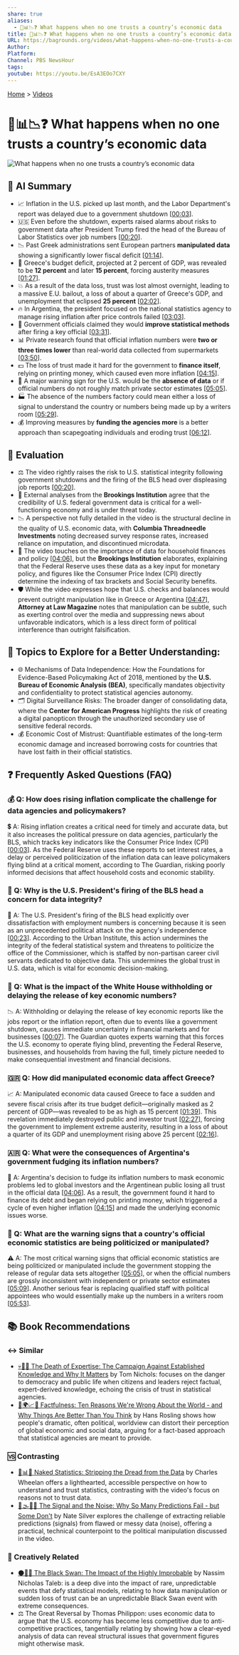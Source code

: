 ```yaml
---
share: true
aliases:
  - 🤔📊📉❓ What happens when no one trusts a country’s economic data
title: 🤔📊📉❓ What happens when no one trusts a country’s economic data
URL: https://bagrounds.org/videos/what-happens-when-no-one-trusts-a-countrys-economic-data
Author:
Platform:
Channel: PBS NewsHour
tags:
youtube: https://youtu.be/EsA3EOo7CXY
---
```

[Home](../index.md) > [Videos](./index.md)  
# 🤔📊📉❓ What happens when no one trusts a country’s economic data  
![What happens when no one trusts a country’s economic data](https://youtu.be/EsA3EOo7CXY)  
  
## 🤖 AI Summary  
* 📈 Inflation in the U.S. picked up last month, and the Labor Department's report was delayed due to a government shutdown \[[00:03](https://www.youtube.com/watch?v=OyYPp2AMwgo&t=3)].  
* 🇺🇸 Even before the shutdown, experts raised alarms about risks to government data after President Trump fired the head of the Bureau of Labor Statistics over job numbers \[[00:20](https://www.youtube.com/watch?v=OyYPp2AMwgo&t=20)].  
* 📉 Past Greek administrations sent European partners **manipulated data** showing a significantly lower fiscal deficit \[[01:14](https://www.youtube.com/watch?v=OyYPp2AMwgo&t=74)].  
* 🚨 Greece's budget deficit, projected at 2 percent of GDP, was revealed to be **12 percent** and later **15 percent**, forcing austerity measures \[[01:27](https://www.youtube.com/watch?v=OyYPp2AMwgo&t=87)].  
* 💥 As a result of the data loss, trust was lost almost overnight, leading to a massive E.U. bailout, a loss of about a quarter of Greece's GDP, and unemployment that eclipsed **25 percent** \[[02:02](https://www.youtube.com/watch?v=OyYPp2AMwgo&t=122)].  
* 🔥 In Argentina, the president focused on the national statistics agency to manage rising inflation after price controls failed \[[03:03](https://www.youtube.com/watch?v=OyYPp2AMwgo&t=183)].  
* 🤥 Government officials claimed they would **improve statistical methods** after firing a key official \[[03:31](https://www.youtube.com/watch?v=OyYPp2AMwgo&t=211)].  
* 📊 Private research found that official inflation numbers were **two or three times lower** than real-world data collected from supermarkets \[[03:50](https://www.youtube.com/watch?v=OyYPp2AMwgo&t=230)].  
* 💵 The loss of trust made it hard for the government to **finance itself**, relying on printing money, which caused even more inflation \[[04:15](https://www.youtube.com/watch?v=OyYPp2AMwgo&t=255)].  
* 🛑 A major warning sign for the U.S. would be the **absence of data** or if official numbers do not roughly match private sector estimates \[[05:05](https://www.youtube.com/watch?v=OyYPp2AMwgo&t=305)].  
* 🏭 The absence of the numbers factory could mean either a loss of signal to understand the country or numbers being made up by a writers room \[[05:29](https://www.youtube.com/watch?v=OyYPp2AMwgo&t=329)].  
* 💰 Improving measures by **funding the agencies more** is a better approach than scapegoating individuals and eroding trust \[[06:12](https://www.youtube.com/watch?v=OyYPp2AMwgo&t=372)].  
  
## 🤔 Evaluation  
* ⚖️ The video rightly raises the risk to U.S. statistical integrity following government shutdowns and the firing of the BLS head over displeasing job reports \[[00:20](https://www.youtube.com/watch?v=OyYPp2AMwgo&t=20)].  
* 🤝 External analyses from the **Brookings Institution** agree that the credibility of U.S. federal government data is critical for a well-functioning economy and is under threat today.  
* 📉 A perspective not fully detailed in the video is the structural decline in the quality of U.S. economic data, with **Columbia Threadneedle Investments** noting decreased survey response rates, increased reliance on imputation, and discontinued microdata.  
* 🏦 The video touches on the importance of data for household finances and policy \[[04:06](https://www.youtube.com/watch?v=OyYPp2AMwgo&t=246)], but the **Brookings Institution** elaborates, explaining that the Federal Reserve uses these data as a key input for monetary policy, and figures like the Consumer Price Index (CPI) directly determine the indexing of tax brackets and Social Security benefits.  
* 🛡️ While the video expresses hope that U.S. checks and balances would prevent outright manipulation like in Greece or Argentina \[[04:47](https://www.youtube.com/watch?v=OyYPp2AMwgo&t=287)], **Attorney at Law Magazine** notes that manipulation can be subtle, such as exerting control over the media and suppressing news about unfavorable indicators, which is a less direct form of political interference than outright falsification.  
  
## 🌌 Topics to Explore for a Better Understanding:  
* 🌐 Mechanisms of Data Independence: How the Foundations for Evidence-Based Policymaking Act of 2018, mentioned by the **U.S. Bureau of Economic Analysis (BEA)**, specifically mandates objectivity and confidentiality to protect statistical agencies autonomy.  
* 🗂️ Digital Surveillance Risks: The broader danger of consolidating data, where the **Center for American Progress** highlights the risk of creating a digital panopticon through the unauthorized secondary use of sensitive federal records.  
* 💰 Economic Cost of Mistrust: Quantifiable estimates of the long-term economic damage and increased borrowing costs for countries that have lost faith in their official statistics.  
  
## ❓ Frequently Asked Questions (FAQ)  
  
### 💰 Q: How does rising inflation complicate the challenge for data agencies and policymakers?  
💲 A: Rising inflation creates a critical need for timely and accurate data, but it also increases the political pressure on data agencies, particularly the BLS, which tracks key indicators like the Consumer Price Index (CPI) \[[00:03](https://www.youtube.com/watch?v=OyYPp2AMwgo&t=3)]. As the Federal Reserve uses these reports to set interest rates, a delay or perceived politicization of the inflation data can leave policymakers flying blind at a critical moment, according to The Guardian, risking poorly informed decisions that affect household costs and economic stability.  
  
### 👔 Q: Why is the U.S. President's firing of the BLS head a concern for data integrity?  
🚨 A: The U.S. President's firing of the BLS head explicitly over dissatisfaction with employment numbers is concerning because it is seen as an unprecedented political attack on the agency's independence \[[00:23](https://www.youtube.com/watch?v=OyYPp2AMwgo&t=23)]. According to the Urban Institute, this action undermines the integrity of the federal statistical system and threatens to politicize the office of the Commissioner, which is staffed by non-partisan career civil servants dedicated to objective data. This undermines the global trust in U.S. data, which is vital for economic decision-making.  
  
### 📅 Q: What is the impact of the White House withholding or delaying the release of key economic numbers?  
📉 A: Withholding or delaying the release of key economic reports like the jobs report or the inflation report, often due to events like a government shutdown, causes immediate uncertainty in financial markets and for businesses \[[00:07](https://www.youtube.com/watch?v=OyYPp2AMwgo&t=7)]. The Guardian quotes experts warning that this forces the U.S. economy to operate flying blind, preventing the Federal Reserve, businesses, and households from having the full, timely picture needed to make consequential investment and financial decisions.  
  
### 🇬🇷 Q: How did manipulated economic data affect Greece?  
📈 A: Manipulated economic data caused Greece to face a sudden and severe fiscal crisis after its true budget deficit—originally masked as 2 percent of GDP—was revealed to be as high as 15 percent \[[01:39](https://www.youtube.com/watch?v=OyYPp2AMwgo&t=99)]. This revelation immediately destroyed public and investor trust \[[02:27](https://www.youtube.com/watch?v=OyYPp2AMwgo&t=147)], forcing the government to implement extreme austerity, resulting in a loss of about a quarter of its GDP and unemployment rising above 25 percent \[[02:16](https://www.youtube.com/watch?v=OyYPp2AMwgo&t=136)].  
  
### 🇦🇷 Q: What were the consequences of Argentina's government fudging its inflation numbers?  
💸 A: Argentina's decision to fudge its inflation numbers to mask economic problems led to global investors and the Argentinean public losing all trust in the official data \[[04:06](https://www.youtube.com/watch?v=OyYPp2AMwgo&t=246)]. As a result, the government found it hard to finance its debt and began relying on printing money, which triggered a cycle of even higher inflation \[[04:15](https://www.youtube.com/watch?v=OyYPp2AMwgo&t=255)] and made the underlying economic issues worse.  
  
### 🛑 Q: What are the warning signs that a country's official economic statistics are being politicized or manipulated?  
⚠️ A: The most critical warning signs that official economic statistics are being politicized or manipulated include the government stopping the release of regular data sets altogether \[[05:05](https://www.youtube.com/watch?v=OyYPp2AMwgo&t=305)], or when the official numbers are grossly inconsistent with independent or private sector estimates \[[05:09](https://www.youtube.com/watch?v=OyYPp2AMwgo&t=309)]. Another serious fear is replacing qualified staff with political appointees who would essentially make up the numbers in a writers room \[[05:53](https://www.youtube.com/watch?v=OyYPp2AMwgo&t=353)].  
  
## 📚 Book Recommendations  
  
### ↔️ Similar  
* [💀👨‍🏫 The Death of Expertise: The Campaign Against Established Knowledge and Why It Matters](../books/the-death-of-expertise-the-campaign-against-established-knowledge-and-why-it-matters.md) by Tom Nichols: focuses on the danger to democracy and public life when citizens and leaders reject factual, expert-derived knowledge, echoing the crisis of trust in statistical agencies.  
* [🤔🌍📈✅ Factfulness: Ten Reasons We're Wrong About the World - and Why Things Are Better Than You Think](../books/factfulness.md) by Hans Rosling shows how people's dramatic, often political, worldview can distort their perception of global economic and social data, arguing for a fact-based approach that statistical agencies are meant to provide.  
  
### 🆚 Contrasting  
* [🙈📊🔢 Naked Statistics: Stripping the Dread from the Data](../books/naked-statistics.md) by Charles Wheelan offers a lighthearted, accessible perspective on how to understand and trust statistics, contrasting with the video's focus on reasons not to trust data.  
* [📡🌫️🔮🎲 The Signal and the Noise: Why So Many Predictions Fail - but Some Don't](../books/the-signal-and-the-noise.md) by Nate Silver explores the challenge of extracting reliable predictions (signals) from flawed or messy data (noise), offering a practical, technical counterpoint to the political manipulation discussed in the video.  
  
### 🎨 Creatively Related  
* [⚫🦢🎲 The Black Swan: The Impact of the Highly Improbable](../books/the-black-swan-the-impact-of-the-highly-improbable.md) by Nassim Nicholas Taleb: is a deep dive into the impact of rare, unpredictable events that defy statistical models, relating to how data manipulation or sudden loss of trust can be an unpredictable Black Swan event with extreme consequences.  
* ⚖️ The Great Reversal by Thomas Philippon: uses economic data to argue that the U.S. economy has become less competitive due to anti-competitive practices, tangentially relating by showing how a clear-eyed analysis of data can reveal structural issues that government figures might otherwise mask.